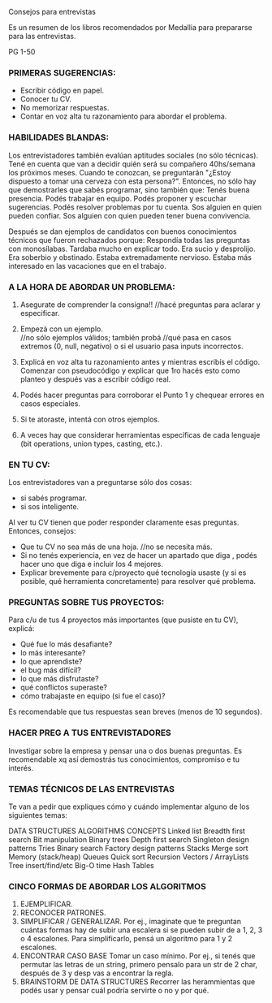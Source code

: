 Consejos para entrevistas


Es un resumen de los libros recomendados por Medallia para prepararse para las entrevistas. 


PG 1-50

### PRIMERAS SUGERENCIAS: 

- Escribir código en papel. 
- Conocer tu CV. 
- No memorizar respuestas. 
- Contar en voz alta tu razonamiento para abordar el problema. 


### HABILIDADES BLANDAS: 

  Los entrevistadores también evalúan aptitudes sociales (no sólo técnicas). 
Tené en cuenta que van a decidir quién será su compañero 40hs/semana los próximos meses. 
Cuando te conozcan, se preguntarán "¿Estoy dispuesto a tomar una cerveza con esta persona?". 
Entonces, no sólo hay que demostrarles que sabés programar, sino también que: 
	Tenés buena presencia. 
	Podés trabajar en equipo. 
	Podés proponer y escuchar sugerencias. 
	Podés resolver problemas por tu cuenta. 
	Sos alguien en quien pueden confiar. 
	Sos alguien con quien pueden tener buena convivencia. 

  Después se dan ejemplos de candidatos con buenos conocimientos técnicos que fueron rechazados porque: 
	Respondía todas las preguntas con monosílabas. 
	Tardaba mucho en explicar todo. 
	Era sucio y desprolijo. 
	Era soberbio y obstinado. 
	Estaba extremadamente nervioso. 
	Estaba más interesado en las vacaciones que en el trabajo. 


### A LA HORA DE ABORDAR UN PROBLEMA: 

1. Asegurate de comprender la consigna!!	//hacé preguntas para aclarar y especificar. 

2. Empezá con un ejemplo.  			
  //no sólo ejemplos válidos; también probá 
  //qué pasa en casos extremos (0, null, negativo) o si el usuario pasa inputs incorrectos. 

3. Explicá en voz alta tu razonamiento antes y mientras escribís el código. 
   Comenzar con pseudocódigo y explicar que 1ro hacés esto como planteo y después 
 vas a escribir código real.

4. Podés hacer preguntas para corroborar el Punto 1 y chequear errores en casos especiales. 
5. Si te atoraste, intentá con otros ejemplos. 
6. A veces hay que considerar herramientas específicas de cada lenguaje (bit operations, union types, casting, etc.). 


### EN TU CV: 

  Los entrevistadores van a preguntarse sólo dos cosas: 
  - si sabés programar. 
  - si sos inteligente. 
  
  Al ver tu CV tienen que poder responder claramente esas preguntas. Entonces, consejos:

 - Que tu CV no sea más de una hoja. 	//no se necesita más. 
 - Si no tenés experiencia, en vez de hacer un apartado que diga <experiencia>, podés hacer uno que diga <proyectos> e incluir los 4 mejores. 
 - Explicar brevemente para c/proyecto qué tecnología usaste (y si es posible, qué herramienta concretamente) para resolver qué problema. 


### PREGUNTAS SOBRE TUS PROYECTOS: 

Para c/u de tus 4 proyectos más importantes (que pusiste en tu CV), explicá: 

- Qué fue lo más desafiante? 
- lo más interesante? 
- lo que aprendiste? 
- el bug más difícil? 
- lo que más disfrutaste?
- qué conflictos superaste? 
- cómo trabajaste en equipo (si fue el caso)? 

Es recomendable que tus respuestas sean breves (menos de 10 segundos). 


### HACER PREG A TUS ENTREVISTADORES

  Investigar sobre la empresa y pensar una o dos buenas preguntas. 
  Es recomendable xq así demostrás tus conocimientos, compromiso e tu interés. 


### TEMAS TÉCNICOS DE LAS ENTREVISTAS

  Te van a pedir que expliques cómo y cuándo implementar alguno de los siguientes temas: 

DATA STRUCTURES		ALGORITHMS		CONCEPTS
Linked list		Breadth first search	Bit manipulation
Binary trees		Depth first search	Singleton design patterns
Tries 			Binary search		Factory design patterns
Stacks			Merge sort		Memory (stack/heap)
Queues 			Quick sort		Recursion
Vectors / ArrayLists 	Tree insert/find/etc	Big-O time
Hash Tables


### CINCO FORMAS DE ABORDAR LOS ALGORITMOS

1. EJEMPLIFICAR. 
2. RECONOCER PATRONES. 
3. SIMPLIFICAR / GENERALIZAR. 
   Por ej., imaginate que te preguntan cuántas formas hay de subir una escalera si se pueden 
 subir de a 1, 2, 3 o 4 escalones. Para simplificarlo, pensá un algoritmo para 1 y 2 escalones. 
4. ENCONTRAR CASO BASE
   Tomar un caso mínimo. Por ej., si tenés que permutar las letras de un string, 
 primero pensalo para un str de 2 char, después de 3 y desp vas a encontrar la regla. 
5. BRAINSTORM DE DATA STRUCTURES
   Recorrer las herammientas que podés usar y pensar cuál podría servirte o no y por qué. 
